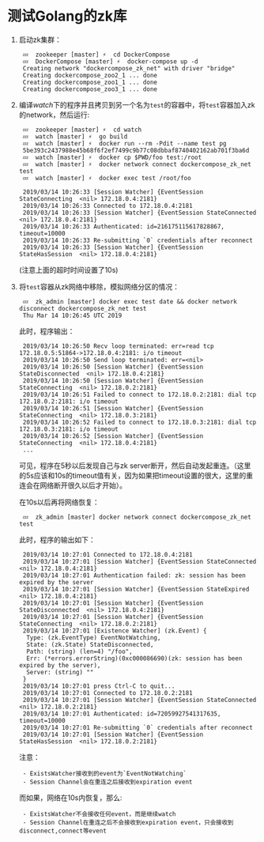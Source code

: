 测试Golang的zk库
===

1. 启动zk集群：

        💤  zookeeper [master] ⚡  cd DockerCompose
        💤  DockerCompose [master] ⚡  docker-compose up -d
        Creating network "dockercompose_zk_net" with driver "bridge"
        Creating dockercompose_zoo2_1 ... done
        Creating dockercompose_zoo1_1 ... done
        Creating dockercompose_zoo3_1 ... done

2. 编译*watch*下的程序并且拷贝到另一个名为`test`的容器中，将`test`容器加入zk的network，然后运行:

        💤  zookeeper [master] ⚡  cd watch
        💤  watch [master] ⚡  go build
        💤  watch [master] ⚡  docker run --rm -Pdit --name test pg
        5be393c2437988e45b68f6f2ef7499c9b77c08dbbaf8740402162ab701f3ba6d
        💤  watch [master] ⚡  docker cp $PWD/foo test:/root
        💤  watch [master] ⚡  docker network connect dockercompose_zk_net test                                                                                                                                                                                                        
        💤  watch [master] ⚡  docker exec test /root/foo

        2019/03/14 10:26:33 [Session Watcher] {EventSession StateConnecting  <nil> 172.18.0.4:2181}
        2019/03/14 10:26:33 Connected to 172.18.0.4:2181
        2019/03/14 10:26:33 [Session Watcher] {EventSession StateConnected  <nil> 172.18.0.4:2181}
        2019/03/14 10:26:33 Authenticated: id=216175115617828867, timeout=10000
        2019/03/14 10:26:33 Re-submitting `0` credentials after reconnect
        2019/03/14 10:26:33 [Session Watcher] {EventSession StateHasSession  <nil> 172.18.0.4:2181}

    (注意上面的超时时间设置了10s)

3. 将`test`容器从zk网络中移除，模拟网络分区的情况：

        💤  zk_admin [master] docker exec test date && docker network disconnect dockercompose_zk_net test
        Thu Mar 14 10:26:45 UTC 2019

    此时，程序输出：

        2019/03/14 10:26:50 Recv loop terminated: err=read tcp 172.18.0.5:51864->172.18.0.4:2181: i/o timeout
        2019/03/14 10:26:50 Send loop terminated: err=<nil>
        2019/03/14 10:26:50 [Session Watcher] {EventSession StateDisconnected  <nil> 172.18.0.4:2181}
        2019/03/14 10:26:50 [Session Watcher] {EventSession StateConnecting  <nil> 172.18.0.2:2181}
        2019/03/14 10:26:51 Failed to connect to 172.18.0.2:2181: dial tcp 172.18.0.2:2181: i/o timeout
        2019/03/14 10:26:51 [Session Watcher] {EventSession StateConnecting  <nil> 172.18.0.3:2181}
        2019/03/14 10:26:52 Failed to connect to 172.18.0.3:2181: dial tcp 172.18.0.3:2181: i/o timeout
        2019/03/14 10:26:52 [Session Watcher] {EventSession StateConnecting  <nil> 172.18.0.4:2181}
        ...

    可见，程序在5秒以后发现自己与zk server断开，然后自动发起重连。（这里的5s应该和10s的timeout值有关，因为如果把timeout设置的很大，这里的重连会在网络断开很久以后才开始）。

    在10s以后再将网络恢复：

        💤  zk_admin [master] docker network connect dockercompose_zk_net test 

    此时，程序的输出如下：

        2019/03/14 10:27:01 Connected to 172.18.0.4:2181
        2019/03/14 10:27:01 [Session Watcher] {EventSession StateConnected  <nil> 172.18.0.4:2181}
        2019/03/14 10:27:01 Authentication failed: zk: session has been expired by the server
        2019/03/14 10:27:01 [Session Watcher] {EventSession StateExpired  <nil> 172.18.0.4:2181}
        2019/03/14 10:27:01 [Session Watcher] {EventSession StateDisconnected  <nil> 172.18.0.4:2181}
        2019/03/14 10:27:01 [Session Watcher] {EventSession StateConnecting  <nil> 172.18.0.2:2181}
        2019/03/14 10:27:01 [Existence Watcher] (zk.Event) {
         Type: (zk.EventType) EventNotWatching,
         State: (zk.State) StateDisconnected,
         Path: (string) (len=4) "/foo",
         Err: (*errors.errorString)(0xc000086690)(zk: session has been expired by the server),
         Server: (string) ""
        }
        2019/03/14 10:27:01 press Ctrl-C to quit...
        2019/03/14 10:27:01 Connected to 172.18.0.2:2181
        2019/03/14 10:27:01 [Session Watcher] {EventSession StateConnected  <nil> 172.18.0.2:2181}
        2019/03/14 10:27:01 Authenticated: id=72059927541317635, timeout=10000
        2019/03/14 10:27:01 Re-submitting `0` credentials after reconnect
        2019/03/14 10:27:01 [Session Watcher] {EventSession StateHasSession  <nil> 172.18.0.2:2181}

    注意：

        - ExistsWatcher接收到的event为`EventNotWatching`
        - Session Channel会在重连之后接收到expiration event

    而如果，网络在10s内恢复，那么:
        
        - ExistsWatcher不会接收任何event，而是继续watch
        - Session Channel在重连之后不会接收到expiration event，只会接收到disconnect,connect等event

